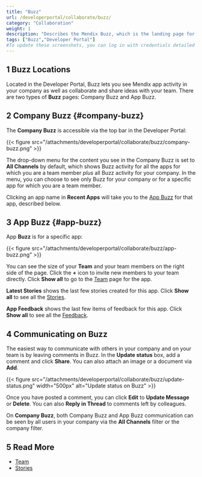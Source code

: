 ```yaml
---
title: "Buzz"
url: /developerportal/collaborate/buzz/
category: "Collaboration"
weight: 1
description: "Describes the Mendix Buzz, which is the landing page for working on a Mendix app."
tags: ["Buzz","Developer Portal"]
#To update these screenshots, you can log in with credentials detailed in How to Update Screenshots Using Team Apps.
---
```


## 1 Buzz Locations

Located in the Developer Portal, Buzz lets you see Mendix app activity in your company as well as collaborate and share ideas with your team. There are two types of **Buzz** pages: Company Buzz and App Buzz.

## 2 Company Buzz {#company-buzz}

The **Company Buzz** is accessible via the top bar in the Developer Portal:

{{< figure src="/attachments/developerportal/collaborate/buzz/company-buzz.png" >}}

The drop-down menu for the content you see in the Company Buzz is set to **All Channels** by default, which shows Buzz activity for all the apps for which you are a team member *plus* all Buzz activity for your company. In the menu, you can choose to see only Buzz for your company or for a specific app for which you are a team member. 

Clicking an app name in **Recent Apps** will take you to the [App Buzz](#app-buzz) for that app, described below.

## 3 App Buzz {#app-buzz}

App **Buzz** is for a specific app:

{{< figure src="/attachments/developerportal/collaborate/buzz/app-buzz.png" >}}

You can see the size of your **Team** and your team members on the right side of the page. Click the **+** icon to invite new members to your team directly. Click **Show all** to go to the [Team](/developerportal/collaborate/team/) page for the app.

**Latest Stories** shows the last few stories created for this app. Click **Show all** to see all the [Stories](/developerportal/collaborate/stories/).

**App Feedback** shows the last few items of feedback for this app. Click **Show all** to see all the [Feedback](/developerportal/collaborate/feedback/).

## 4 Communicating on Buzz

The easiest way to communicate with others in your company and on your team is by leaving comments in Buzz. In the **Update status** box, add a comment and click **Share**. You can also attach an image or a document via **Add**. 

{{< figure src="/attachments/developerportal/collaborate/buzz/update-status.png" width="500px" alt="Update status on Buzz" >}}

Once you have posted a comment, you can click **Edit** to **Update Message** or **Delete**. You can also **Reply in Thread** to comments left by colleagues.

On  **Company Buzz**, both Company Buzz and App Buzz communication can be seen by all users in your company via the **All Channels** filter or the company filter.

## 5 Read More

* [Team](/developerportal/collaborate/team/)
* [Stories](/developerportal/collaborate/stories/)
